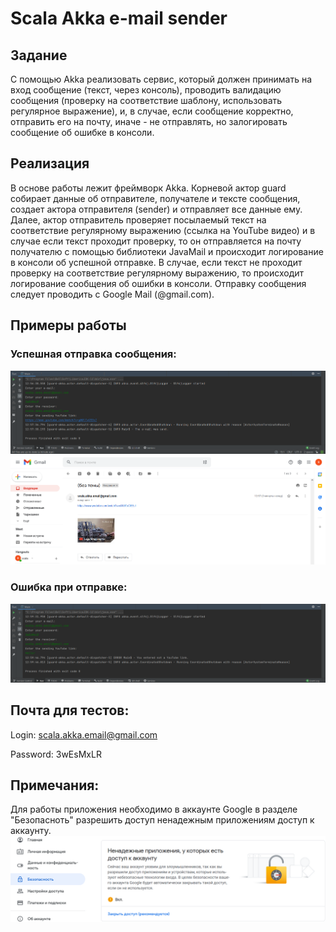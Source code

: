 # Scala Akka e-mail sender
## Задание
С помощью Akka реализовать сервис, который должен принимать на вход сообщение (текст, через консоль), проводить валидацию сообщения (проверку на соответствие шаблону, использовать регулярное выражение), и, в случае, если сообщение корректно, отправить его на почту, иначе - не отправлять, но залогировать сообщение об ошибке в консоли.

## Реализация
В основе работы лежит фреймворк Akka. Корневой актор guard собирает данные об отправителе, получателе и тексте сообщения, создает актора отправителя (sender) и отправляет все данные ему. Далее, актор отправитель проверяет посылаемый текст на соответствие регулярному выражению (ссылка на YouTube видео) и в случае если текст проходит проверку, то он отправляется на почту получателю с помощью библиотеки JavaMail и происходит логирование в консоли об успешной отправке. В случае, если текст не проходит проверку на соответствие регулярному выражению, то происходит логирование сообщения об ошибки в консоли. Отправку сообщения следует проводить с Google Mail (@gmail.com).

## Примеры работы
### Успешная отправка сообщения:
![Image alt](img/success.png)
![Image alt](img/e-mail.png)

### Ошибка при отправке:
![Image alt](img/failure.png)

## Почта для тестов:
Login: scala.akka.email@gmail.com

Password: 3wEsMxLR
## Примечания:
Для работы приложения необходимо в аккаунте Google в разделе "Безопасноть" разрешить доступ ненадежным приложениям доступ к аккаунту.
![Image alt](img/settings.png)